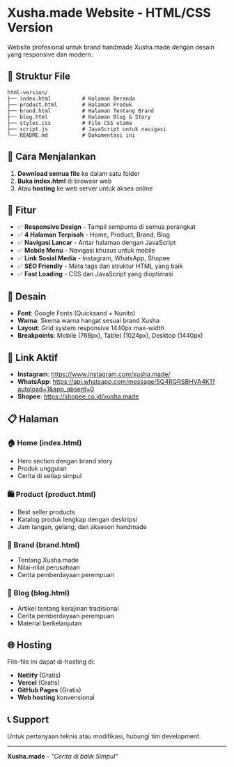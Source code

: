 # Xusha.made Website - HTML/CSS Version

Website profesional untuk brand handmade Xusha.made dengan desain yang responsive dan modern.

## 📁 Struktur File

```
html-version/
├── index.html          # Halaman Beranda
├── product.html        # Halaman Produk
├── brand.html          # Halaman Tentang Brand
├── blog.html           # Halaman Blog & Story
├── styles.css          # File CSS utama
├── script.js           # JavaScript untuk navigasi
└── README.md           # Dokumentasi ini
```

## 🚀 Cara Menjalankan

1. **Download semua file** ke dalam satu folder
2. **Buka index.html** di browser web
3. Atau **hosting** ke web server untuk akses online

## 📱 Fitur

- ✅ **Responsive Design** - Tampil sempurna di semua perangkat
- ✅ **4 Halaman Terpisah** - Home, Product, Brand, Blog
- ✅ **Navigasi Lancar** - Antar halaman dengan JavaScript
- ✅ **Mobile Menu** - Navigasi khusus untuk mobile
- ✅ **Link Sosial Media** - Instagram, WhatsApp, Shopee
- ✅ **SEO Friendly** - Meta tags dan struktur HTML yang baik
- ✅ **Fast Loading** - CSS dan JavaScript yang dioptimasi

## 🎨 Desain

- **Font**: Google Fonts (Quicksand + Nunito)
- **Warna**: Skema warna hangat sesuai brand Xusha
- **Layout**: Grid system responsive 1440px max-width
- **Breakpoints**: Mobile (768px), Tablet (1024px), Desktop (1440px)

## 🔗 Link Aktif

- **Instagram**: https://www.instagram.com/xusha.made/
- **WhatsApp**: https://api.whatsapp.com/message/5Q4RGRSBHVA4K1?autoload=1&app_absent=0
- **Shopee**: https://shopee.co.id/xusha.made

## 📋 Halaman

### 🏠 Home (index.html)
- Hero section dengan brand story
- Produk unggulan
- Cerita di setiap simpul

### 🛍️ Product (product.html)
- Best seller products
- Katalog produk lengkap dengan deskripsi
- Jam tangan, gelang, dan aksesori handmade

### 🏢 Brand (brand.html)
- Tentang Xusha.made
- Nilai-nilai perusahaan
- Cerita pemberdayaan perempuan

### 📝 Blog (blog.html)
- Artikel tentang kerajinan tradisional
- Cerita pemberdayaan perempuan
- Material berkelanjutan

## 🌐 Hosting

File-file ini dapat di-hosting di:
- **Netlify** (Gratis)
- **Vercel** (Gratis) 
- **GitHub Pages** (Gratis)
- **Web hosting** konvensional

## 📞 Support

Untuk pertanyaan teknis atau modifikasi, hubungi tim development.

---

**Xusha.made** - *"Cerita di balik Simpul"*
